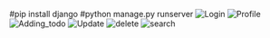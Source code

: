 #pip install django
#python manage.py runserver
![Login](https://user-images.githubusercontent.com/59381796/196656799-1aa7ffc2-3b89-4346-82da-9838c688d36e.png)
![Profile](https://user-images.githubusercontent.com/59381796/196657876-d50e61e1-e2ba-4df3-81aa-259d477978bc.png)
![Adding_todo](https://user-images.githubusercontent.com/59381796/196658132-bac93c27-2a93-4696-9096-a7996f81c83e.png)
![Update](https://user-images.githubusercontent.com/59381796/196658399-a46297c7-83a8-458c-b79a-322b6b72388f.png)
![delete](https://user-images.githubusercontent.com/59381796/196658934-d7dbde52-513b-46fc-8b40-c8747a7f2ce5.png)
![search](https://user-images.githubusercontent.com/59381796/196658960-d47edc90-fce5-466c-99d8-4a23dd86cbc4.png)

